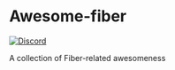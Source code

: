 # Awesome-fiber

[![Discord](https://img.shields.io/badge/discord-join%20channel-7289DA)](https://gofiber.io/discord)

A collection of Fiber-related awesomeness
